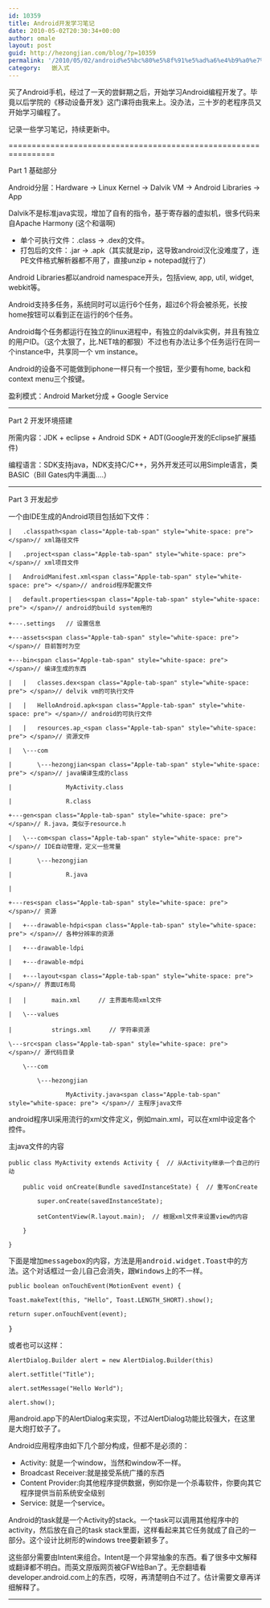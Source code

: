 ```yaml
---
id: 10359
title: Android开发学习笔记
date: 2010-05-02T20:30:34+00:00
author: omale
layout: post
guid: http://hezongjian.com/blog/?p=10359
permalink: '/2010/05/02/android%e5%bc%80%e5%8f%91%e5%ad%a6%e4%b9%a0%e7%ac%94%e8%ae%b0/'
category:   嵌入式  
---
```

买了Android手机，经过了一天的尝鲜期之后，开始学习Android编程开发了。毕竟以后学院的《移动设备开发》这门课将由我来上。没办法，三十岁的老程序员又开始学习编程了。

记录一些学习笔记，持续更新中。

================================================================

Part 1 基础部分

Android分层：Hardware -> Linux Kernel -> Dalvik VM -> Android Libraries -> App

Dalvik不是标准java实现，增加了自有的指令，基于寄存器的虚拟机，很多代码来自Apache Harmony (这个和谐啊)

  * 单个可执行文件：.class -> .dex的文件。
  * 打包后的文件：.jar -> .apk（其实就是zip，这导致android汉化没难度了，连PE文件格式解析器都不用了，直接unzip + notepad就行了）

Android Libraries都以android namespace开头，包括view, app, util, widget, webkit等。

Android支持多任务，系统同时可以运行6个任务，超过6个将会被杀死，长按home按钮可以看到正在运行的6个任务。

Android每个任务都运行在独立的linux进程中，有独立的dalvik实例，并且有独立的用户ID。（这个太狠了，比.NET啥的都狠）不过也有办法让多个任务运行在同一个instance中，共享同一个 vm instance。

Android的设备不可能做到iphone一样只有一个按钮，至少要有home, back和context menu三个按键。

盈利模式：Android Market分成 + Google Service

* * *

Part 2 开发环境搭建

所需内容：JDK + eclipse + Android SDK + ADT(Google开发的Eclipse扩展插件)

编程语言：SDK支持java，NDK支持C/C++，另外开发还可以用Simple语言，类BASIC（Bill Gates内牛满面&#8230;.）

* * *

Part 3 开发起步

一个由IDE生成的Android项目包括如下文件：

`|   .classpath<span class="Apple-tab-span" style="white-space: pre"> </span>// xml路径文件`

`|   .project<span class="Apple-tab-span" style="white-space: pre"> </span>// xml项目文件`

`|   AndroidManifest.xml<span class="Apple-tab-span" style="white-space: pre"> </span>// android程序配置文件`

`|   default.properties<span class="Apple-tab-span" style="white-space: pre"> </span>// android的build system用的`

`+---.settings   // 设置信息`

`+---assets<span class="Apple-tab-span" style="white-space: pre"> </span>// 目前暂时为空`

`+---bin<span class="Apple-tab-span" style="white-space: pre"> </span>// 编译生成的东西`

`|   |   classes.dex<span class="Apple-tab-span" style="white-space: pre"> </span>// delvik vm的可执行文件`

`|   |   HelloAndroid.apk<span class="Apple-tab-span" style="white-space: pre"> </span>// android的可执行文件`

`|   |   resources.ap_<span class="Apple-tab-span" style="white-space: pre"> </span>// 资源文件`

`|   \---com`

`|       \---hezongjian<span class="Apple-tab-span" style="white-space: pre"> </span>// java编译生成的class`

`|               MyActivity.class`

`|               R.class         `

`+---gen<span class="Apple-tab-span" style="white-space: pre"> </span>// R.java，类似于resource.h`

`|   \---com<span class="Apple-tab-span" style="white-space: pre"> </span>// IDE自动管理，定义一些常量`

`|       \---hezongjian`

`|               R.java`

`|               `

`+---res<span class="Apple-tab-span" style="white-space: pre"> </span>// 资源`

`|   +---drawable-hdpi<span class="Apple-tab-span" style="white-space: pre"> </span>// 各种分辨率的资源     `

`|   +---drawable-ldpi`

`|   +---drawable-mdpi    `

`|   +---layout<span class="Apple-tab-span" style="white-space: pre"> </span>// 界面UI布局`

`|   |       main.xml     // 主界面布局xml文件`

`|   \---values`

`|           strings.xml     // 字符串资源 `

`\---src<span class="Apple-tab-span" style="white-space: pre"> </span>// 源代码目录`

`    \---com`

`        \---hezongjian`

`                MyActivity.java<span class="Apple-tab-span" style="white-space: pre"> </span>// 主程序java文件`

 

android程序UI采用流行的xml文件定义，例如main.xml，可以在xml中设定各个控件。

 

主java文件的内容

 

`public class MyActivity extends Activity {  // 从Activity继承一个自己的行动`

`    public void onCreate(Bundle savedInstanceState) {  // 重写onCreate`

`        super.onCreate(savedInstanceState);`

`        setContentView(R.layout.main);  // 根据xml文件来设置view的内容`

`    }`

`}`

<font class="Apple-style-span" face="monospace">下面是增加messagebox的内容，方法是用android.widget.Toast中的方法。这个对话框过一会儿自己会消失，跟Windows上的不一样。</font>

`public boolean onTouchEvent(MotionEvent event) {`

`Toast.makeText(this, "Hello", Toast.LENGTH_SHORT).show();`

`return super.onTouchEvent(event);`

<span class="Apple-style-span" style="font-family: monospace">}</span>

或者也可以这样：

 

`AlertDialog.Builder alert = new AlertDialog.Builder(this)`

`alert.setTitle("Title");  `

`alert.setMessage("Hello World");`

`alert.show();`

用android.app下的AlertDialog来实现，不过AlertDialog功能比较强大，在这里是大炮打蚊子了。

 

Android应用程序由如下几个部分构成，但都不是必须的：

  * Activity: 就是一个window，当然和window不一样。
  * Broadcast Receiver:就是接受系统广播的东西
  * Content Provider:向其他程序提供数据，例如你是一个杀毒软件，你要向其它程序提供当前系统安全级别
  * Service: 就是一个service。

Android的task就是一个Activity的stack。一个task可以调用其他程序中的activity，然后放在自己的task stack里面，这样看起来其它任务就成了自己的一部分。这个设计比树形的windows tree要新颖多了。

这些部分需要由Intent来组合。Intent是一个非常抽象的东西。看了很多中文解释或翻译都不明白。而英文原版网页被GFW给Ban了。无奈翻墙看developer.android.com上的东西，哎呀，再清楚明白不过了。估计需要文章再详细解释了。

 

* * *